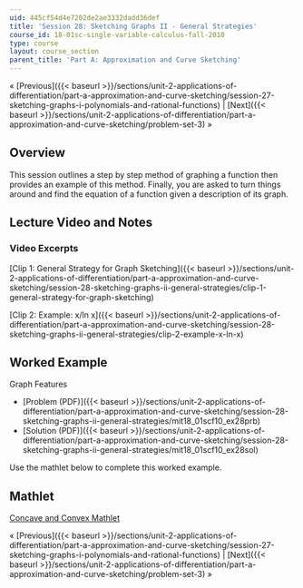 ```yaml
---
uid: 445cf54d4e7202de2ae3332dadd36def
title: 'Session 28: Sketching Graphs II - General Strategies'
course_id: 18-01sc-single-variable-calculus-fall-2010
type: course
layout: course_section
parent_title: 'Part A: Approximation and Curve Sketching'
---
```


« [Previous]({{< baseurl >}}/sections/unit-2-applications-of-differentiation/part-a-approximation-and-curve-sketching/session-27-sketching-graphs-i-polynomials-and-rational-functions) | [Next]({{< baseurl >}}/sections/unit-2-applications-of-differentiation/part-a-approximation-and-curve-sketching/problem-set-3) »

Overview
--------

This session outlines a step by step method of graphing a function then provides an example of this method. Finally, you are asked to turn things around and find the equation of a function given a description of its graph.

Lecture Video and Notes
-----------------------

### Video Excerpts

[Clip 1: General Strategy for Graph Sketching]({{< baseurl >}}/sections/unit-2-applications-of-differentiation/part-a-approximation-and-curve-sketching/session-28-sketching-graphs-ii-general-strategies/clip-1-general-strategy-for-graph-sketching)

[Clip 2: Example: x/ln x]({{< baseurl >}}/sections/unit-2-applications-of-differentiation/part-a-approximation-and-curve-sketching/session-28-sketching-graphs-ii-general-strategies/clip-2-example-x-ln-x)

Worked Example
--------------

Graph Features

*   [Problem (PDF)]({{< baseurl >}}/sections/unit-2-applications-of-differentiation/part-a-approximation-and-curve-sketching/session-28-sketching-graphs-ii-general-strategies/mit18_01scf10_ex28prb)
*   [Solution (PDF)]({{< baseurl >}}/sections/unit-2-applications-of-differentiation/part-a-approximation-and-curve-sketching/session-28-sketching-graphs-ii-general-strategies/mit18_01scf10_ex28sol) 

Use the mathlet below to complete this worked example.

Mathlet
-------

[Concave and Convex Mathlet](/ans7870/18/18.01SC/f10/mathlets/graphFeatures.html "Open in a new window.")

« [Previous]({{< baseurl >}}/sections/unit-2-applications-of-differentiation/part-a-approximation-and-curve-sketching/session-27-sketching-graphs-i-polynomials-and-rational-functions) | [Next]({{< baseurl >}}/sections/unit-2-applications-of-differentiation/part-a-approximation-and-curve-sketching/problem-set-3) »